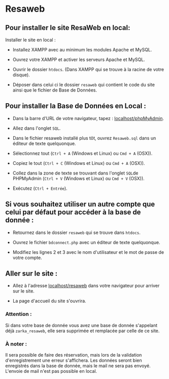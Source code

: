 # Resaweb

## Pour installer le site ResaWeb en local:

Installer le site en local :

- Installez XAMPP avec au minimum les modules Apache et MySQL.

- Ouvrez votre XAMPP et activer les serveurs Apache et MySQL.

- Ouvrir le dossier `htdocs`. (Dans XAMPP qui se trouve à la racine de votre disque).

- Déposer dans celui ci le dossier `resaweb` qui contient le code du site ainsi que le fichier de Base de Données.


## Pour installer la Base de Données en Local :

- Dans la barre d'URL de votre navigateur, tapez : [localhost/phpMyAdmin](localhost/phpMyAdmin).

- Allez dans l'onglet `SQL`.

- Dans le fichier resaweb installé plus tôt, ouvrez `Resaweb.sql` dans un éditeur de texte quelquonque.

- Sélectionnez tout (`Ctrl + A` (Windows et Linux) ou `Cmd + A` (OSX)).

- Copiez le tout (`Ctrl + C` (Windows et Linux) ou `Cmd + A` (OSX)).

- Collez dans la zone de texte se trouvant dans l'onglet `SQL`de PHPMyAdmin (`Ctrl + V` (Windows et Linux) ou `Cmd + V` (OSX)).

- Exécutez (`Ctrl + Entrée`).


## Si vous souhaitez utiliser un autre compte que celui par défaut pour accéder à la base de donnée :

- Retournez dans le dossier `resaweb` qui se trouve dans `htdocs`.

- Ouvrez le fichier `bdconnect.php` avec un éditeur de texte quelquonque.

- Modifiez les lignes 2 et 3 avec le nom d'utilisateur et le mot de passe de votre compte.


## Aller sur le site :

- Allez à l'adresse [localhost/resaweb](localhost/resaweb) dans votre navigateur pour arriver sur le site.

- La page d'accueil du site s'ouvrira.

### Attention : 

Si dans votre base de donnée vous avez une base de donnée s'appelant déjà `zarka_resaweb`, elle sera supprimée et remplacée par celle de ce site.


### À noter :

Il sera possible de faire des réservation, mais lors de la validation d'enregistrement une erreur s'affichera. Les données seront bien enregistrés dans la base de donnée, mais le mail ne sera pas envoyé. L'envoie de mail n'est pas possible en local.
